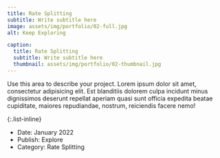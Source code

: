 ```yaml
---
title: Rate Splitting
subtitle: Write subtitle here
image: assets/img/portfolio/02-full.jpg
alt: Keep Exploring

caption:
  title: Rate Splitting
  subtitle: Write subtitle here
  thumbnail: assets/img/portfolio/02-thumbnail.jpg
---
```

Use this area to describe your project. Lorem ipsum dolor sit amet, consectetur adipisicing elit. Est blanditiis dolorem culpa incidunt minus dignissimos deserunt repellat aperiam quasi sunt officia expedita beatae cupiditate, maiores repudiandae, nostrum, reiciendis facere nemo!

{:.list-inline}
- Date: January 2022
- Publish: Explore
- Category: Rate Splitting


